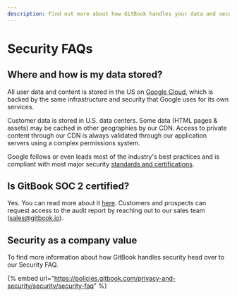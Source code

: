 ```yaml
---
description: Find out more about how GitBook handles your data and security.
---
```


# Security FAQs

## Where and how is my data stored?

All user data and content is stored in the US on [Google Cloud](https://cloud.google.com), which is backed by the same infrastructure and security that Google uses for its own services.

Customer data is stored in U.S. data centers. Some data (HTML pages & assets) may be cached in other geographies by our CDN. Access to private content through our CDN is always validated through our application servers using a complex permissions system.

Google follows or even leads most of the industry's best practices and is compliant with most major security [standards and certifications](https://cloud.google.com/security/compliance/).

## **Is GitBook SOC 2 certified?**

Yes. You can read more about it [here](https://policies.gitbook.com/privacy-and-security/security/security-as-a-company-value#soc-2-type-2). Customers and prospects can request access to the audit report by reaching out to our sales team (sales@gitbook.io).

## Security as a company value

To find more information about how GitBook handles security head over to our Security FAQ.

{% embed url="https://policies.gitbook.com/privacy-and-security/security/security-faq" %}
